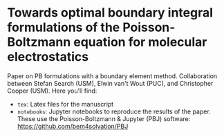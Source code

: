 # Towards optimal boundary integral formulations of the Poisson-Boltzmann equation for molecular electrostatics

Paper on PB formulations with a boundary element method. Collaboration between Stefan Search (USM), Elwin van't Wout (PUC), and Christopher Cooper (USM). Here you'll find:

* `tex`: Latex files for the manuscript
* `notebooks`: Jupyter notebooks to reproduce the results of the paper. These use the Poisson-Boltzmann & Jupyter (PBJ) software: https://github.com/bem4solvation/PBJ
